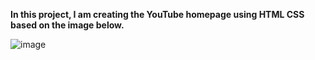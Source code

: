 **In this project, I am creating the YouTube homepage using HTML CSS based on the image below.**

![image](https://github.com/bilal-ozgur/Learning_HTML-and-CSS/assets/130503711/84bedaa4-0bd7-4523-bf86-c89905c8c7b9)
